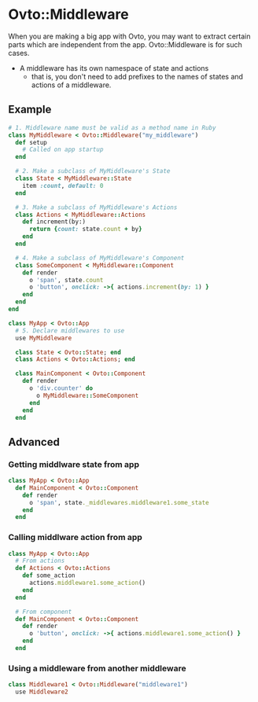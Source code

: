 # Ovto::Middleware

When you are making a big app with Ovto, you may want to extract
certain parts which are independent from the app. Ovto::Middleware is
for such cases.

- A middleware has its own namespace of state and actions
  - that is, you don't need to add prefixes to the names of states and actions of a middleware.

## Example

```rb
# 1. Middleware name must be valid as a method name in Ruby
class MyMiddleware < Ovto::Middleware("my_middleware")
  def setup
    # Called on app startup
  end

  # 2. Make a subclass of MyMiddleware's State
  class State < MyMiddleware::State
    item :count, default: 0
  end

  # 3. Make a subclass of MyMiddleware's Actions
  class Actions < MyMiddleware::Actions
    def increment(by:)
      return {count: state.count + by}
    end
  end

  # 4. Make a subclass of MyMiddleware's Component
  class SomeComponent < MyMiddleware::Component
    def render
      o 'span', state.count
      o 'button', onclick: ->{ actions.increment(by: 1) }
    end
  end
end

class MyApp < Ovto::App
  # 5. Declare middlewares to use
  use MyMiddleware

  class State < Ovto::State; end
  class Actions < Ovto::Actions; end

  class MainComponent < Ovto::Component
    def render
      o 'div.counter' do
        o MyMiddleware::SomeComponent
      end
    end
  end
```

## Advanced

### Getting middlware state from app

```rb
class MyApp < Ovto::App
  def MainComponent < Ovto::Component
    def render
      o 'span', state._middlewares.middleware1.some_state
    end
  end
```

### Calling middlware action from app

```rb
class MyApp < Ovto::App
  # From actions
  def Actions < Ovto::Actions
    def some_action
      actions.middleware1.some_action()
    end
  end

  # From component
  def MainComponent < Ovto::Component
    def render
      o 'button', onclick: ->{ actions.middleware1.some_action() }
    end
  end
```

### Using a middleware from another middleware

```rb
class Middleware1 < Ovto::Middleware("middleware1")
  use Middleware2
```
